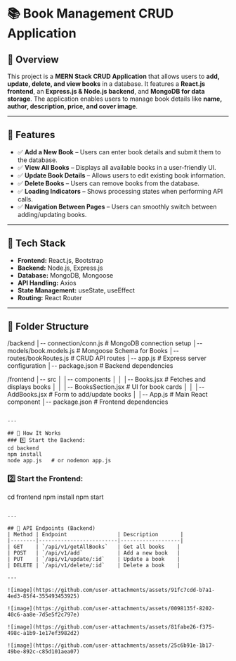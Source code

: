 # 📚 Book Management CRUD Application

## 🔹 Overview
This project is a **MERN Stack CRUD Application** that allows users to **add, update, delete, and view books** in a database. It features a **React.js frontend**, an **Express.js & Node.js backend**, and **MongoDB for data storage**. The application enables users to manage book details like **name, author, description, price, and cover image**.

---

## 🔹 Features
- ✅ **Add a New Book** – Users can enter book details and submit them to the database.
- ✅ **View All Books** – Displays all available books in a user-friendly UI.
- ✅ **Update Book Details** – Allows users to edit existing book information.
- ✅ **Delete Books** – Users can remove books from the database.
- ✅ **Loading Indicators** – Shows processing states when performing API calls.
- ✅ **Navigation Between Pages** – Users can smoothly switch between adding/updating books.

---

## 🔹 Tech Stack
- **Frontend:** React.js, Bootstrap
- **Backend:** Node.js, Express.js
- **Database:** MongoDB, Mongoose
- **API Handling:** Axios
- **State Management:** useState, useEffect
- **Routing:** React Router

---

## 🔹 Folder Structure

/backend
│-- connection/conn.js       # MongoDB connection setup
│-- models/book.models.js    # Mongoose Schema for Books
│-- routes/bookRoutes.js     # CRUD API routes
│-- app.js                   # Express server configuration
│-- package.json             # Backend dependencies

/frontend
│-- src
│   │-- components
│   │   │-- Books.jsx        # Fetches and displays books
│   │   │-- BooksSection.jsx # UI for book cards
│   │   │-- AddBooks.jsx     # Form to add/update books
│   │-- App.js               # Main React component
│-- package.json             # Frontend dependencies
```

---

## 🔹 How It Works
### 1️⃣ Start the Backend:
cd backend
npm install
node app.js   # or nodemon app.js
```

### 2️⃣ Start the Frontend:
cd frontend
npm install
npm start
```

---

## 🔹 API Endpoints (Backend)
| Method | Endpoint                | Description       |
|--------|-------------------------|-------------------|
| GET    | `/api/v1/getAllBooks`   | Get all books    |
| POST   | `/api/v1/add`           | Add a new book   |
| PUT    | `/api/v1/update/:id`    | Update a book    |
| DELETE | `/api/v1/delete/:id`    | Delete a book    |

---

![image](https://github.com/user-attachments/assets/91fc7cdd-b7a1-4ed3-85f4-355493453925)

![image](https://github.com/user-attachments/assets/0098135f-8202-40c6-aa8e-7d5e5f2c797e)

![image](https://github.com/user-attachments/assets/81fabe26-f375-498c-a1b9-1e17ef3982d2)

![image](https://github.com/user-attachments/assets/25c6b91e-1b17-49be-892c-c85d101aea07)
